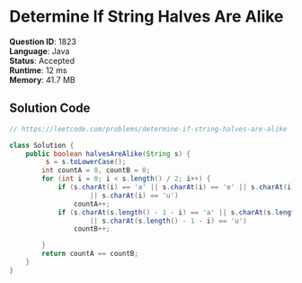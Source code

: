 # Determine If String Halves Are Alike

**Question ID**: 1823  
**Language**: Java  
**Status**: Accepted  
**Runtime**: 12 ms  
**Memory**: 41.7 MB  

## Solution Code
```java
// https://leetcode.com/problems/determine-if-string-halves-are-alike

class Solution {
    public boolean halvesAreAlike(String s) {
         s = s.toLowerCase();
        int countA = 0, countB = 0;
        for (int i = 0; i < s.length() / 2; i++) {
            if (s.charAt(i) == 'a' || s.charAt(i) == 'e' || s.charAt(i) == 'i' || s.charAt(i) == 'o'
                    || s.charAt(i) == 'u')
                countA++;
            if (s.charAt(s.length() - 1 - i) == 'a' || s.charAt(s.length() - 1 - i) == 'e' || s.charAt(s.length() - 1 - i) == 'i' || s.charAt(s.length() - 1 - i) == 'o'
                    || s.charAt(s.length() - 1 - i) == 'u')
                countB++;

        }
        return countA == countB; 
    }
}
```
